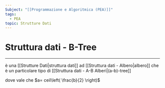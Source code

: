 ```yaml
---
Subject: "[[Programmazione e Algoritmica (PEA)]]"
tags:
  - PEA
topic: Strutture Dati
---
```

# Struttura dati - B-Tree
---

è una [[Strutture Dati|struttura dati]] ad [[Struttura dati - Albero|albero]]  che è un particolare tipo di [[Struttura dati - A-B Alberi|(a-b)-tree]]


dove vale che $a= ceil\left( \frac{b}{2} \right)$